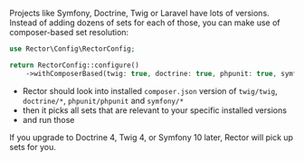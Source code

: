 Projects like Symfony, Doctrine, Twig or Laravel have lots of versions. Instead of adding dozens of sets for each of those, you can make use of composer-based set resolution:

```php
use Rector\Config\RectorConfig;

return RectorConfig::configure()
    ->withComposerBased(twig: true, doctrine: true, phpunit: true, symfony: true);
```

* Rector should look into installed `composer.json` version of `twig/twig`, `doctrine/*`, `phpunit/phpunit` and `symfony/*`
* then it picks all sets that are relevant to your specific installed versions
* and run those

If you upgrade to Doctrine 4, Twig 4, or Symfony 10 later, Rector will pick up sets for you.
